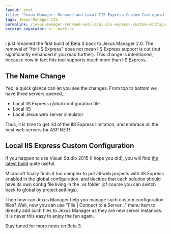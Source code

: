 ```yaml
---
layout: post
title: "Jexus Manager: Renamed and Local IIS Express Custom Configuration Support"
tags: Jexus-Manager IIS
permalink: /jexus-manager-renamed-and-local-iis-express-custom-configuration-support-8cff599d012b
excerpt_separator: <!--more-->
---
```

I just renamed the first build of Beta 3 back to Jexus Manager 2.0. The removal of "for IIS Express" does not mean IIS Express support is cut (but significantly enhanced if you read further). This change is intentioned, because now in fact this tool supports much more than IIS Express.
<!--more-->

## The Name Change

Yep, a quick glance can let you see the changes. From top to bottom we have three servers opened,

* Local IIS Express global configuration file
* Local IIS
* Local Jexus web server simulator

Thus, it is time to get rid of the IIS Express limitation, and embrace all the best web servers for ASP.NET!

## Local IIS Express Custom Configuration

If you happen to use Visual Studio 2015 (I hope you did), you will find [the latest build](https://devblogs.microsoft.com/dotnet/new-asp-net-features-and-fixes-in-visual-studio-2015-rc/) quite useful.

Microsoft finally finds it too complex to put all web projects with IIS Express enabled in the global configuration, and decides that each solution should have its own config file living in the .vs folder (of course you can switch back to global by project settings).

Then how can Jexus Manager help you manage such custom configuration files? Well, now you can use "File | Connect to a Server…" menu item to directly add such files to Jexus Manager as they are new server instances. It is never this easy to enjoy the fun again.

Stay tuned for more news on Beta 3.
